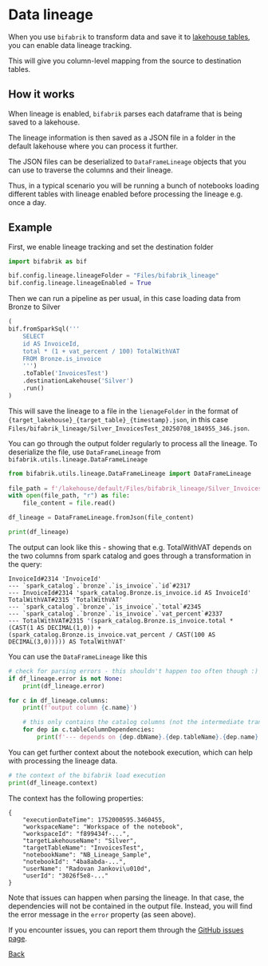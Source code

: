 # Data lineage

When you use `bifabrik` to transform data and save it to [lakehouse tables](/tutorial/dst_table.md), you can enable data lineage tracking. 

This will give you column-level mapping from the source to destination tables.

## How it works

When lineage is enabled, `bifabrik` parses each dataframe that is being saved to a lakehouse. 

The lineage information is then saved as a JSON file in a folder in the default lakehouse where you can process it further.

The JSON files can be deserialized to `DataFrameLineage` objects that you can use to traverse the columns and their lineage.

Thus, in a typical scenario you will be running a bunch of notebooks loading different tables with lineage enabled before processing the lineage e.g. once a day.

## Example

First, we enable lineage tracking and set the destination folder

```python
import bifabrik as bif

bif.config.lineage.lineageFolder = "Files/bifabrik_lineage"
bif.config.lineage.lineageEnabled = True
```

Then we can run a pipeline as per usual, in this case loading data from Bronze to Silver

```python
(
bif.fromSparkSql('''
    SELECT 
    id AS InvoiceId, 
    total * (1 + vat_percent / 100) TotalWithVAT
    FROM Bronze.is_invoice
    ''')
    .toTable('InvoicesTest')
    .destinationLakehouse('Silver')
    .run()
)
```

This will save the lineage to a file in the `lienageFolder` in the format of `{target_lakehouse}_{target_table}_{timestamp}.json`, in this case `Files/bifabrik_lineage/Silver_InvoicesTest_20250708_184955_346.json`.

You can go through the output folder regularly to process all the lineage. To deserialize the file, use `DataFrameLineage` from `bifabrik.utils.lineage.DataFrameLineage`

```python
from bifabrik.utils.lineage.DataFrameLineage import DataFrameLineage
 
file_path = f'/lakehouse/default/Files/bifabrik_lineage/Silver_InvoicesTest_20250708_184955_346.json'
with open(file_path, "r") as file:
    file_content = file.read()

df_lineage = DataFrameLineage.fromJson(file_content)

print(df_lineage)
```

The output can look like this - showing that e.g. TotalWithVAT depends on the two columns from spark catalog and goes through a transformation in the query:
```
InvoiceId#2314 'InvoiceId'
--- `spark_catalog`.`bronze`.`is_invoice`.`id`#2317
--- InvoiceId#2314 'spark_catalog.Bronze.is_invoice.id AS InvoiceId'
TotalWithVAT#2315 'TotalWithVAT'
--- `spark_catalog`.`bronze`.`is_invoice`.`total`#2345
--- `spark_catalog`.`bronze`.`is_invoice`.`vat_percent`#2337
--- TotalWithVAT#2315 '(spark_catalog.Bronze.is_invoice.total * (CAST(1 AS DECIMAL(1,0)) + (spark_catalog.Bronze.is_invoice.vat_percent / CAST(100 AS DECIMAL(3,0))))) AS TotalWithVAT'
```

You can use the `DataFrameLineage` like this

```python
# check for parsing errors - this shouldn't happen too often though :)
if df_lineage.error is not None:
    print(df_lineage.error) 

for c in df_lineage.columns:
    print(f'output column {c.name}')

    # this only contains the catalog columns (not the intermediate transformations as seen above)
    for dep in c.tableColumnDependencies:
        print(f'--- depends on {dep.dbName}.{dep.tableName}.{dep.name}') 
```

You can get further context about the notebook execution, which can help with processing the lineage data.
```python
# the context of the bifabrik load execution
print(df_lineage.context)
```

The context has the following properties:
```
{
    "executionDateTime": 1752000595.3460455,
    "workspaceName": "Workspace of the notebook",
    "workspaceId": "f899434f-...",
    "targetLakehouseName": "Silver",
    "targetTableName": "InvoicesTest",
    "notebookName": "NB_Lineage_Sample",
    "notebookId": "4ba8abda-...",
    "userName": "Radovan Jankovi\u010d",
    "userId": "3026f5e8-..."
}
```

Note that issues can happen when parsing the lineage. In that case, the dependencies will not be contained in the output file. Instead, you will find the error message in the `error` property (as seen above).

If you encounter issues, you can report them through the [GitHub issues page](https://github.com/rjankovic/bifabrik/issues).

[Back](../index.md)
